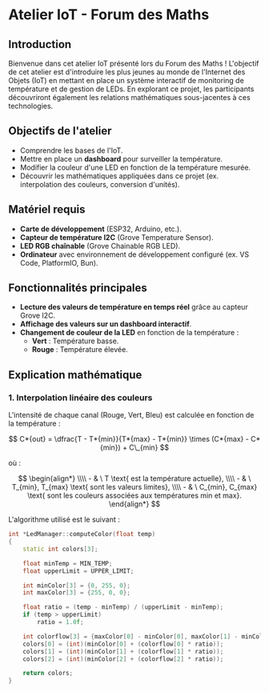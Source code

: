 # Atelier IoT - Forum des Maths

## Introduction

Bienvenue dans cet atelier IoT présenté lors du Forum des Maths ! L'objectif de cet atelier est d'introduire les plus jeunes au monde de l'Internet des Objets (IoT) en mettant en place un système interactif de monitoring de température et de gestion de LEDs. En explorant ce projet, les participants découvriront également les relations mathématiques sous-jacentes à ces technologies.

## Objectifs de l'atelier

- Comprendre les bases de l'IoT.
- Mettre en place un **dashboard** pour surveiller la température.
- Modifier la couleur d'une LED en fonction de la température mesurée.
- Découvrir les mathématiques appliquées dans ce projet (ex. interpolation des couleurs, conversion d'unités).

## Matériel requis

- **Carte de développement** (ESP32, Arduino, etc.).
- **Capteur de température I2C** (Grove Temperature Sensor).
- **LED RGB chaînable** (Grove Chainable RGB LED).
- **Ordinateur** avec environnement de développement configuré (ex. VS Code, PlatformIO, Bun).

## Fonctionnalités principales

- **Lecture des valeurs de température en temps réel** grâce au capteur Grove I2C.
- **Affichage des valeurs sur un dashboard interactif**.
- **Changement de couleur de la LED** en fonction de la température :
  - **Vert** : Température basse.
  - **Rouge** : Température élevée.

## Explication mathématique

### 1. Interpolation linéaire des couleurs

L'intensité de chaque canal (Rouge, Vert, Bleu) est calculée en fonction de la température :

$$ C*{out} = \dfrac{T - T*{min}}{T*{max} - T*{min}} \times (C*{max} - C*{min}) + C\_{min} $$

où :

$$ \begin{align*} \\\\ - & \ T \text{ est la température actuelle}, \\\\ - & \ T_{min}, T_{max} \text{ sont les valeurs limites}, \\\\ - & \ C_{min}, C_{max} \text{ sont les couleurs associées aux températures min et max}. \end{align*} $$

L'algorithme utilisé est le suivant :

```cpp
int *LedManager::computeColor(float temp)
{
    static int colors[3];

    float minTemp = MIN_TEMP;
    float upperLimit = UPPER_LIMIT;

    int minColor[3] = {0, 255, 0};
    int maxColor[3] = {255, 0, 0};

    float ratio = (temp - minTemp) / (upperLimit - minTemp);
    if (temp > upperLimit)
        ratio = 1.0f;

    int colorflow[3] = {maxColor[0] - minColor[0], maxColor[1] - minColor[1], maxColor[2] - minColor[2]};
    colors[0] = (int)(minColor[0] + (colorflow[0] * ratio));
    colors[1] = (int)(minColor[1] + (colorflow[1] * ratio));
    colors[2] = (int)(minColor[2] + (colorflow[2] * ratio));

    return colors;
}
```
